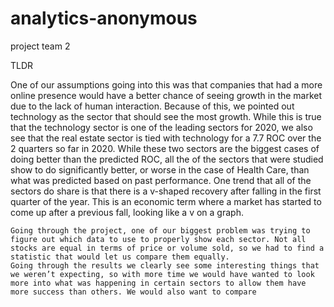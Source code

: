 # analytics-anonymous
project team 2


TLDR

  One of our assumptions going into this was that companies that had a more online presence would have a better chance of seeing growth in the market due to the lack of human interaction. Because of this, we pointed out technology as the sector that should see the most growth. While this is true that the technology sector is one of the leading sectors for 2020, we also see that the real estate sector is tied with technology for a 7.7 ROC over the 2 quarters so far in 2020. 
	While these two sectors are the biggest cases of doing better than the predicted ROC, all the of the sectors that were studied show to do significantly better, or worse in the case of Health Care, than what was predicted based on past performance. 
	One trend that all of the sectors do share is that there is a v-shaped recovery after falling in the first quarter of the year. This is an economic term where a market has started to come up after a previous fall, looking like a v on a graph. 

	Going through the project, one of our biggest problem was trying to figure out which data to use to properly show each sector. Not all stocks are equal in terms of price or volume sold, so we had to find a statistic that would let us compare them equally. 
	Going through the results we clearly see some interesting things that we weren’t expecting, so with more time we would have wanted to look more into what was happening in certain sectors to allow them have more success than others. We would also want to compare
